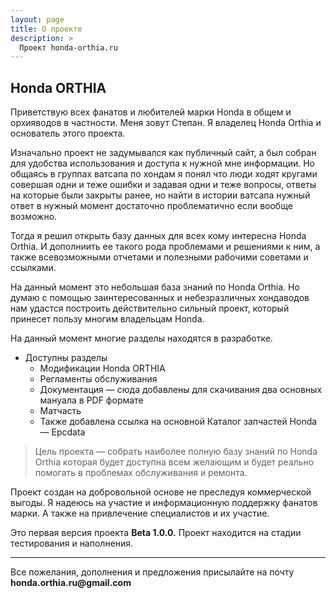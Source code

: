 ```yaml
---
layout: page
title: О проекте
description: >
  Проект honda-orthia.ru
---
```


## Honda ORTHIA

Приветствую всех фанатов и любителей марки Honda в общем и орхияводов в частности. Меня зовут Степан. Я владелец Honda Orthia и основатель этого проекта. 

Изначально проект не задумывался как публичный сайт, а был собран для удобства использования и доступа к нужной мне информации. Но общаясь в группах ватсапа по хондам я понял что люди ходят кругами совершая одни и теже ошибки и задавая одни и теже вопросы, ответы на которые были закрыты ранее, но найти в истории ватсапа нужный ответ в нужный момент достаточно проблематично если вообще возможно. 

Тогда я решил открыть базу данных для всех кому интересна Honda Orthia. И дополниить ее такого рода проблемами и решениями к ним, а также всевозможными отчетами и полезными рабочими советами и ссылками. 

На данный момент это небольшая база знаний по Honda Orthia. Но думаю с помощью заинтересованных и небезразличных хондаводов нам удастся построить действительно сильный проект, который принесет пользу многим владельцам Honda. 

На данный момент многие разделы находятся в разработке. 

* Доступны разделы
	* Модификации Honda ORTHIA 
	* Регламенты обслуживания 
	* Документация — сюда добавлены для скачивания два основных мануала в PDF формате
	* Матчасть 
	* Также добавлена ссылка на основной Каталог запчастей Honda — Epcdata

 <blockquote>
	Цель проекта — собрать наиболее полную базу знаний по Honda Orthia которая будет доступна всем желающим и будет реально помогать в проблемах обслуживания и ремонта. 
</blockquote>

Проект создан на добровольной основе не преследуя коммерческой выгоды. Я надеюсь на участие и информационную поддержку фанатов марки. А также на привлечение специалистов и их участие.

Это первая версия проекта <b>Beta 1.0.0.</b> Проект находится на стадии тестирования и наполнения.
<hr>
Все пожелания, дополнения и предложения присылайте на почту <b>honda.orthia.ru@gmail.com</b>
